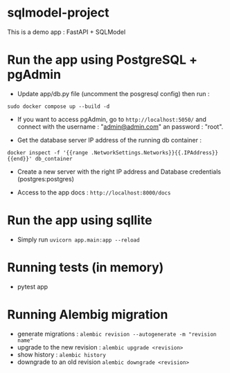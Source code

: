 # sqlmodel-project

This is a demo app : FastAPI + SQLModel

# Run the app using PostgreSQL + pgAdmin

- Update app/db.py file (uncomment the posgresql config) then run :

`sudo docker compose up --build -d`

- If you want to access pgAdmin, go to `http://localhost:5050/` and connect with the username : "admin@admin.com" an password : "root".

- Get the database server IP address of the running db container :

`docker inspect -f '{{range .NetworkSettings.Networks}}{{.IPAddress}}{{end}}' db_container`

- Create a new server with the right IP address and Database credentials (postgres:postgres)

- Access to the app docs : `http://localhost:8000/docs`

# Run the app using sqllite

- Simply run `uvicorn app.main:app --reload`

# Running tests (in memory)

- pytest app

# Running Alembig migration

- generate migrations : `alembic revision --autogenerate -m "revision name"`
- upgrade to the new revision : `alembic upgrade <revision>`
- show history : `alembic history`
- downgrade to an old revision `alembic downgrade <revision>`
